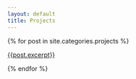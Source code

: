 ```yaml
---
layout: default
title: Projects
--- 
```


<article class="grid-container">
{% for post in site.categories.projects %}
    <!-- <div class="grid-container"> -->
        <a href="{{ site.baseurl }}/{{post.project_url}}">
            <!-- <h1 class="post-text-center">{{post.title}}</h1> -->
            <p>
                {{post.excerpt}}
            </p>
        </a>
    <!-- </div> -->
    <!-- <br> -->
{% endfor %}
</article>